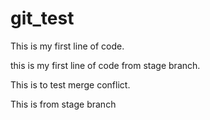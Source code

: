 # git_test
This is my first line of code.

this is my first line of code from stage branch.

This is to test merge conflict.


This is from stage branch

